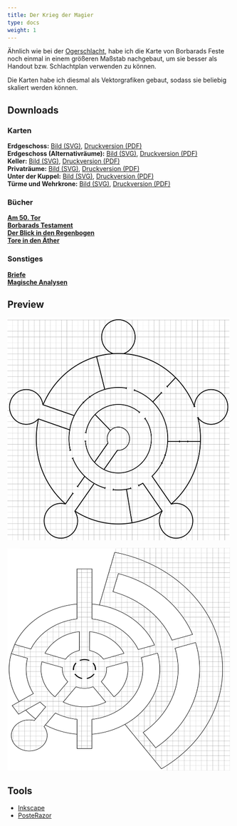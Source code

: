 ```yaml
---
title: Der Krieg der Magier
type: docs
weight: 1
---
```


Ähnlich wie bei der [Ogerschlacht](/dsa/1000-oger), habe ich die Karte von Borbarads Feste noch einmal in einem größeren
Maßstab nachgebaut, um sie besser als Handout bzw. Schlachtplan verwenden zu können.

Die Karten habe ich diesmal als Vektorgrafiken gebaut, sodass sie beliebig skaliert werden können.

## Downloads

### Karten

**Erdgeschoss:** [Bild (SVG)](/kdm/erdgeschoss.svg), [Druckversion (PDF)](/kdm/erdgeschoss-poster.pdf)  
**Erdgeschoss (Alternativräume):** [Bild (SVG)](/kdm/erdgeschoss-a13-alt.svg), [Druckversion (PDF)](/kdm//erdgeschoss-a13-alt-poster.pdf)  
**Keller:** [Bild (SVG)](/kdm/keller.svg), [Druckversion (PDF)](/kdm/keller-poster.pdf)  
**Privaträume:** [Bild (SVG)](/kdm/privaträume.svg), [Druckversion (PDF)](/kdm/privaträume-poster.pdf)  
**Unter der Kuppel:** [Bild (SVG)](/kdm/unter-der-kuppel.svg), [Druckversion (PDF)](/kdm/unter-der-kuppel-poster.pdf)  
**Türme und Wehrkrone:** [Bild (SVG)](/kdm/türme-und-wehrkrone.svg), [Druckversion (PDF)](/kdm/türme-und-wehrkrone-poster.pdf)  

### Bücher

[**Am 50. Tor**](/kdm/am-50-tor.pdf)  
[**Borbarads Testament**](/kdm/borbarads-testament.pdf)  
[**Der Blick in den Regenbogen**](/kdm/der-blick-in-den-regenbogen.pdf)  
[**Tore in den Äther**](/kdm/tore-in-den-äther.pdf)

### Sonstiges

[**Briefe**](/kdm/Briefe.pdf)  
[**Magische Analysen**](/kdm/Analysen.pdf)

## Preview

[<img src="/kdm/erdgeschoss.svg" width="500" height="500" />](/kdm/erdgeschoss.svg)

[<img src="/kdm/keller.svg" width="500" height="500" />](/kdm/keller.svg)

## Tools

- [Inkscape](https://inkscape.org/)
- [PosteRazor](http://posterazor.sourceforge.net)